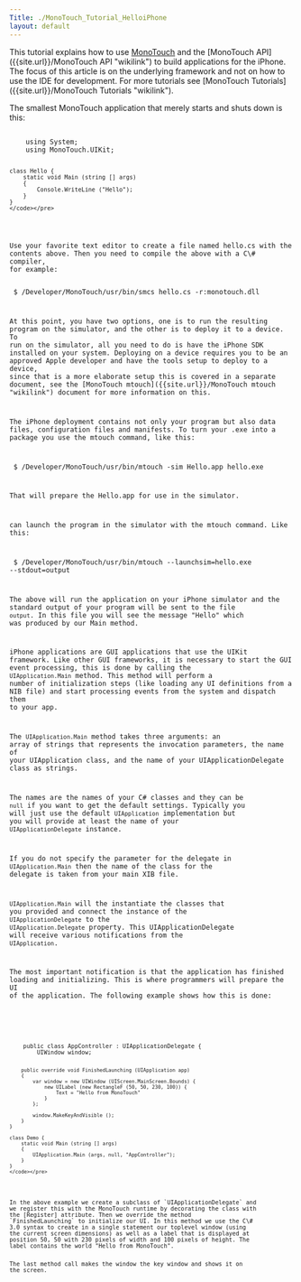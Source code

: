 ```yaml
---
Title: ./MonoTouch_Tutorial_HelloiPhone
layout: default
---
```


This tutorial explains how to use [MonoTouch]({{site.url}}/MonoTouch "wikilink") and
the [MonoTouch API]({{site.url}}/MonoTouch API "wikilink") to build applications for
the iPhone. The focus of this article is on the underlying framework and
not on how to use the IDE for development. For more tutorials see
[MonoTouch Tutorials]({{site.url}}/MonoTouch Tutorials "wikilink").

The smallest MonoTouch application that merely starts and shuts down is
this:

<div class="csharp">
    <pre><code>
    using System;
    using MonoTouch.UIKit;

    class Hello {
        static void Main (string [] args)
        {
            Console.WriteLine ("Hello");
        }
    }
    </code></pre>

</div>
Use your favorite text editor to create a file named hello.cs with the
contents above. Then you need to compile the above with a C\# compiler,
for example:

<bash> \$ /Developer/MonoTouch/usr/bin/smcs hello.cs -r:monotouch.dll
</bash>

At this point, you have two options, one is to run the resulting program
on the simulator, and the other is to deploy it to a device. To run on
the simulator, all you need to do is have the iPhone SDK installed on
your system. Deploying on a device requires you to be an approved Apple
developer and have the tools setup to deploy to a device, since that is
a more elaborate setup this is covered in a separate document, see the
[MonoTouch mtouch]({{site.url}}/MonoTouch mtouch "wikilink") document for more
information on this.

The iPhone deployment contains not only your program but also data
files, configuration files and manifests. To turn your .exe into a
package you use the mtouch command, like this:

<bash> \$ /Developer/MonoTouch/usr/bin/mtouch -sim Hello.app hello.exe
</bash>

That will prepare the Hello.app for use in the simulator.

can launch the program in the simulator with the mtouch command. Like
this:

<bash> \$ /Developer/MonoTouch/usr/bin/mtouch --launchsim=hello.exe
--stdout=output </bash>

The above will run the application on your iPhone simulator and the
standard output of your program will be sent to the file `output`. In
this file you will see the message "Hello" which was produced by our
Main method.

iPhone applications are GUI applications that use the UIKit framework.
Like other GUI frameworks, it is necessary to start the GUI event
processing, this is done by calling the `UIApplication.Main` method.
This method will perform a number of initialization steps (like loading
any UI definitions from a NIB file) and start processing events from the
system and dispatch them to your app.

The `UIApplication.Main` method takes three arguments: an array of
strings that represents the invocation parameters, the name of your
UIApplication class, and the name of your UIApplicationDelegate class as
strings.

The names are the names of your C\# classes and they can be `null` if
you want to get the default settings. Typically you will just use the
default `UIApplication` implementation but you will provide at least the
name of your `UIApplicationDelegate` instance.

If you do not specify the parameter for the delegate in
`UIApplication.Main` then the name of the class for the delegate is
taken from your main XIB file.

`UIApplication.Main` will the instantiate the classes that you provided
and connect the instance of the `UIApplicationDelegate` to the
`UIApplication.Delegate` property. This UIApplicationDelegate will
receive various notifications from the `UIApplication`.

The most important notification is that the application has finished
loading and initializing. This is where programmers will prepare the UI
of the application. The following example shows how this is done:

<div class="csharp">
    <pre><code>
    public class AppController : UIApplicationDelegate {
        UIWindow window;

        public override void FinishedLaunching (UIApplication app)
        {
            var window = new UIWindow (UIScreen.MainScreen.Bounds) {
                new UILabel (new RectangleF (50, 50, 230, 100)) {
                    Text = "Hello from MonoTouch"
                }
            };

            window.MakeKeyAndVisible ();
        }
    }

    class Demo {
        static void Main (string [] args)
        {
            UIApplication.Main (args, null, "AppController");
        }       
    }
    </code></pre>

</div>
In the above example we create a subclass of `UIApplicationDelegate` and
we register this with the MonoTouch runtime by decorating the class with
the [Register] attribute. Then we override the method
`FinishedLaunching` to initialize our UI. In this method we use the C\#
3.0 syntax to create in a single statement our toplevel window (using
the current screen dimensions) as well as a label that is displayed at
position 50, 50 with 230 pixels of width and 100 pixels of height. The
label contains the world "Hello from MonoTouch".

The last method call makes the window the key window and shows it on the
screen.
